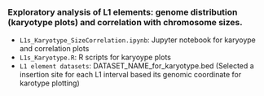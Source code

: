 ### Exploratory analysis of L1 elements: genome distribution (karyotype plots) and correlation with chromosome sizes. 

- `L1s_Karyotype_SizeCorrelation.ipynb`: Jupyter notebook for karyoype and correlation plots 
- `L1s_Karyotype.R`: R scripts for karyoype plots 
- `L1 element datasets`: DATASET_NAME_for_karyotype.bed (Selected a insertion site for each L1 interval based its genomic coordinate for karotype plotting)

